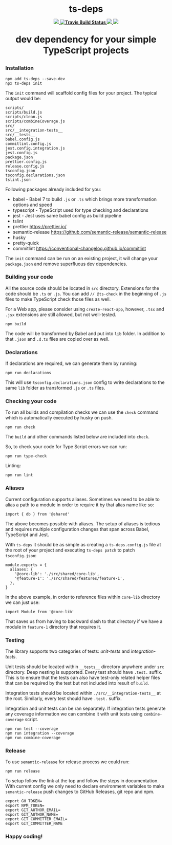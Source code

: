 <h1 align="center">
  ts-deps
  <p align="center" style="font-size: 0.5em">
    <a href="https://www.npmjs.com/package/ts-deps">
      <img src="https://img.shields.io/npm/v/ts-deps.svg" >
    </a>
    <a href="https://travis-ci.com/zaripych/ts-deps">
      <img src="https://travis-ci.com/zaripych/ts-deps.svg?branch=master" alt="Travis Build Status">
    </a>
    <a href="https://codecov.io/gh/zaripych/ts-deps">
      <img src="https://codecov.io/gh/zaripych/ts-deps/branch/master/graph/badge.svg" />
    </a>
    <a href="https://greenkeeper.io/">
      <img src="https://badges.greenkeeper.io/zaripych/ts-deps.svg" />
    </a>
  </p>
  <p align="center">dev dependency for your simple TypeScript projects</p>
</h1>

### Installation

```
npm add ts-deps --save-dev
npx ts-deps init
```

The `init` command will scaffold config files for your project. The typical output would be:

```
scripts/
scripts/build.js
scripts/clean.js
scripts/combineCoverage.js
src/
src/__integration-tests__
src/__tests__
babel.config.js
commitlint.config.js
jest.config.integration.js
jest.config.js
package.json
prettier.config.js
release.config.js
tsconfig.json
tsconfig.declarations.json
tslint.json
```

Following packages already included for you:

- babel - Babel 7 to build `.js` or `.ts` which brings more transformation options and speed
- typescript - TypeScript used for type checking and declarations
- jest - Jest uses same babel config as build pipeline
- tslint
- prettier https://prettier.io/
- semantic-release https://github.com/semantic-release/semantic-release
- husky
- pretty-quick
- commitlint https://conventional-changelog.github.io/commitlint

The `init` command can be run on an existing project, it will change your `package.json` and remove superfluous dev dependencies.

### Building your code

All the source code should be located in `src` directory. Extensions for the code should be `.ts` or `.js`.
You can add `// @ts-check` in the beginning of `.js` files to make TypeScript check those files as well.

For a Web app, please consider using `create-react-app`, however, `.tsx` and `.jsx` extensions are still allowed, but not well-tested.

```
npm build
```

The code will be transformed by Babel and put into `lib` folder. In addition to that `.json` and `.d.ts` files are copied over as well.

### Declarations

If declarations are required, we can generate them by running:

```
npm run declarations
```

This will use `tsconfig.declarations.json` config to write declarations to the same `lib` folder as transformed `.js` or `.ts` files.

### Checking your code

To run all builds and compilation checks we can use the `check` command which is automatically executed by husky on push.

```
npm run check
```

The `build` and other commands listed below are included into `check`.

So, to check your code for Type Script errors we can run:

```
npm run type-check
```

Linting:

```
npm run lint
```

### Aliases

Current configuration supports aliases. Sometimes we need to be able to alias a path to a module in order to require it by that alias name like so:

```
import { db } from '@shared'
```

The above becomes possible with aliases. The setup of aliases is tedious and requires multiple configuration changes that span across Babel, TypeScript and Jest.

With `ts-deps` it should be as simple as creating a `ts-deps.config.js` file at the root of your project and executing `ts-deps patch` to patch `tsconfig.json`:

```
module.exports = {
  aliases: {
    '@core-lib': './src/shared/core-lib',
    '@feature-1': './src/shared/features/feature-1',
  },
}

```

In the above example, in order to reference files within `core-lib` directory we can just use:

```
import Module from '@core-lib'
```

That saves us from having to backward slash to that directory if we have a module in `feature-1` directory that requires it.

### Testing

The library supports two categories of tests: _unit-tests_ and _integration-tests_.

Unit tests should be located within `__tests__` directory anywhere under `src` directory. Deep nesting is supported. Every test should have `.test.` suffix. This is to ensure that the tests can also have test-only related helper files that can be required by the test but not included into result of `build`.

Integration tests should be located within `./src/__integration-tests__` at the root. Similarly, every test should have `.test.` suffix.

Integration and unit tests can be ran separately. If integration tests generate any coverage information we can combine it with unit tests using `combine-coverage` script.

```
npm run test --coverage
npm run integration --coverage
npm run combine-coverage
```

### Release

To use `semantic-release` for release process we could run:

```
npm run release
```

To setup follow the link at the top and follow the steps in documentation. With current config we only need to declare environment variables to make
`semantic-release` push changes to GitHub Releases, git repo and npm.

```
export GH_TOKEN=
export NPM_TOKEN=
export GIT_AUTHOR_EMAIL=
export GIT_AUTHOR_NAME=
export GIT_COMMITTER_EMAIL=
export GIT_COMMITTER_NAME
```

### Happy coding!
